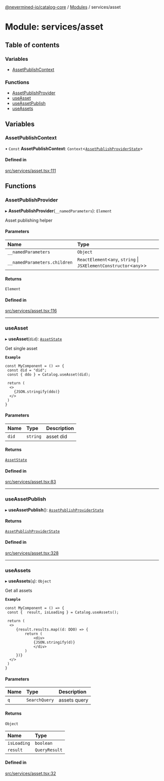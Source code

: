 [@nevermined-io/catalog-core](../README.md) / [Modules](../modules.md) / services/asset

# Module: services/asset

## Table of contents

### Variables

- [AssetPublishContext](services_asset.md#assetpublishcontext)

### Functions

- [AssetPublishProvider](services_asset.md#assetpublishprovider)
- [useAsset](services_asset.md#useasset)
- [useAssetPublish](services_asset.md#useassetpublish)
- [useAssets](services_asset.md#useassets)

## Variables

### AssetPublishContext

• `Const` **AssetPublishContext**: `Context`<[`AssetPublishProviderState`](../interfaces/index.AssetPublishProviderState.md)\>

#### Defined in

[src/services/asset.tsx:111](https://github.com/nevermined-io/components-catalog/blob/ff8bd4a/lib/src/services/asset.tsx#L111)

## Functions

### AssetPublishProvider

▸ **AssetPublishProvider**(`__namedParameters`): `Element`

Asset publishing helper

#### Parameters

| Name | Type |
| :------ | :------ |
| `__namedParameters` | `Object` |
| `__namedParameters.children` | `ReactElement`<`any`, `string` \| `JSXElementConstructor`<`any`\>\> |

#### Returns

`Element`

#### Defined in

[src/services/asset.tsx:116](https://github.com/nevermined-io/components-catalog/blob/ff8bd4a/lib/src/services/asset.tsx#L116)

___

### useAsset

▸ **useAsset**(`did`): [`AssetState`](../interfaces/index.AssetState.md)

Get single asset

**`Example`**

```tsx
const MyComponent = () => {
 const did = "did";
 const { ddo } = Catalog.useAsset(did);

 return (
  <>
    {JSON.stringify(ddo)}
  </>
 )
}
```

#### Parameters

| Name | Type | Description |
| :------ | :------ | :------ |
| `did` | `string` | asset did |

#### Returns

[`AssetState`](../interfaces/index.AssetState.md)

#### Defined in

[src/services/asset.tsx:83](https://github.com/nevermined-io/components-catalog/blob/ff8bd4a/lib/src/services/asset.tsx#L83)

___

### useAssetPublish

▸ **useAssetPublish**(): [`AssetPublishProviderState`](../interfaces/index.AssetPublishProviderState.md)

#### Returns

[`AssetPublishProviderState`](../interfaces/index.AssetPublishProviderState.md)

#### Defined in

[src/services/asset.tsx:328](https://github.com/nevermined-io/components-catalog/blob/ff8bd4a/lib/src/services/asset.tsx#L328)

___

### useAssets

▸ **useAssets**(`q`): `Object`

Get all assets

**`Example`**

```tsx
const MyComponent = () => {
 const {  result, isLoading } = Catalog.useAssets();

 return (
  <>
     {result.results.map((d: DDO) => {
         return (
             <div>
             {JSON.stringify(d)}
             </div>
         )
     })}
  </>
 )
}
```

#### Parameters

| Name | Type | Description |
| :------ | :------ | :------ |
| `q` | `SearchQuery` | assets query |

#### Returns

`Object`

| Name | Type |
| :------ | :------ |
| `isLoading` | `boolean` |
| `result` | `QueryResult` |

#### Defined in

[src/services/asset.tsx:32](https://github.com/nevermined-io/components-catalog/blob/ff8bd4a/lib/src/services/asset.tsx#L32)
